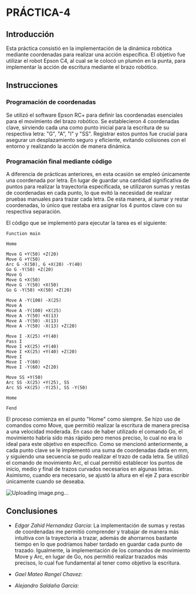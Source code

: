 # PRÁCTICA-4

## Introducción
Esta práctica consistió en la implementación de la dinámica robótica mediante coordenadas para realizar una acción específica. El objetivo fue utilizar el robot Epson C4, al cual se le colocó un plumón en la punta, para implementar la acción de escritura mediante el brazo robótico.

## Instrucciones
### Programación de coordenadas

Se utilizó el software Epson RC+ para definir las coordenadas esenciales para el movimiento del brazo robótico. Se establecieron 4 coordenadas clave, sirviendo cada una como punto inicial para la escritura de su respectiva letra: "G", "A", "I" y "SS". Registrar estos puntos fue crucial para asegurar un desplazamiento seguro y eficiente, evitando colisiones con el entorno y realizando la acción de manera dinámica.

### Programación final mediante código

A diferencia de prácticas anteriores, en esta ocasión se empleó únicamente una coordenada por letra. En lugar de guardar una cantidad significativa de puntos para realizar la trayectoria especificada, se utilizaron sumas y restas de coordenadas en cada punto, lo que evitó la necesidad de realizar pruebas manuales para trazar cada letra. De esta manera, al sumar y restar coordenadas, lo único que restaba era asignar los 4 puntos clave con su respectiva separación.

El código que se implementó para ejecutar la tarea es el siguiente:

```
Function main

Home

Move G +Y(50) +Z(20)
Move G +Y(50)
Arc G -X(50), G +X(20) -Y(40)
Go G -Y(50) +Z(20)
Move G
Move G +X(50)
Move G -Y(50) +X(50)
Go G -Y(50) +X(50) +Z(20)

Move A -Y(100) -X(25)
Move A
Move A -Y(100) +X(25)
Move A -Y(50) +X(13)
Move A -Y(50) -X(13)
Move A -Y(50) -X(13) +Z(20)

Move I -X(25) +Y(40)
Pass I
Move I +X(25) +Y(40)
Move I +X(25) +Y(40) +Z(20)
Move I
Move I -Y(60)
Move I -Y(60) +Z(20)

Move SS +Y(50)
Arc SS -X(25) +Y(25), SS
Arc SS +X(25) -Y(25), SS -Y(50)

Home

Fend
```

El proceso comienza en el punto "Home" como siempre. Se hizo uso de comandos como Move, que permitió realizar la escritura de manera precisa a una velocidad moderada. En caso de haber utilizado el comando Go, el movimiento habría sido más rápido pero menos preciso, lo cual no era lo ideal para este objetivo en específico. Como se mencionó anteriormente, a cada punto clave se le implementó una suma de coordenadas dada en mm, y siguiendo una secuencia se pudo realizar el trazo de cada letra. Se utilizó el comando de movimiento Arc, el cual permitió establecer los puntos de inicio, medio y final de trazos curvados necesarios en algunas letras. Asimismo, cuando era necesario, se ajustó la altura en el eje Z para escribir únicamente cuando se deseaba.

![Uploading image.png…]()


## Conclusiones
- *Edgar Zahid Hernandez Garcia:*
La implementación de sumas y restas de coordenadas me permitió comprender y trabajar de manera más intuitiva con la trayectoria a trazar, además de ahorrarnos bastante tiempo en lo que podríamos haber tardado en guardar cada punto de trazado. Igualmente, la implementación de los comandos de movimiento Move y Arc, en lugar de Go, nos permitió realizar trazados más precisos, lo cual fue fundamental al tener como objetivo la escritura.

- *Gael Mateo Rangel Chavez:*

  
- *Alejandro Saldaña Garcia:*
 

